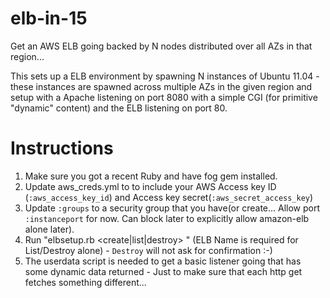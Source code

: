 elb-in-15
=========

Get an AWS ELB going backed by N nodes distributed over all AZs in that region...

This sets up a ELB environment  by spawning N instances of Ubuntu 11.04 - these instances are spawned across multiple AZs in the given region and setup with a Apache listening on port 8080 with a simple CGI (for primitive "dynamic" content) and the ELB listening on port 80.

Instructions
============

1. Make sure you got a recent Ruby and have fog gem installed.
2. Update aws_creds.yml to to include your AWS Access key ID (`:aws_access_key_id`) and Access key secret(`:aws_secret_access_key`)
3. Update `:groups` to a security group that you have(or create... Allow port `:instanceport` for now. Can block later to explicitly allow amazon-elb alone later).
4. Run "elbsetup.rb <create|list|destroy> <elbname>" (ELB Name is required for List/Destroy alone) - `Destroy` will not ask for confirmation :-)
5. The userdata script is needed to get a basic listener going that has some dynamic data returned - Just to make sure that each http get fetches something different...
